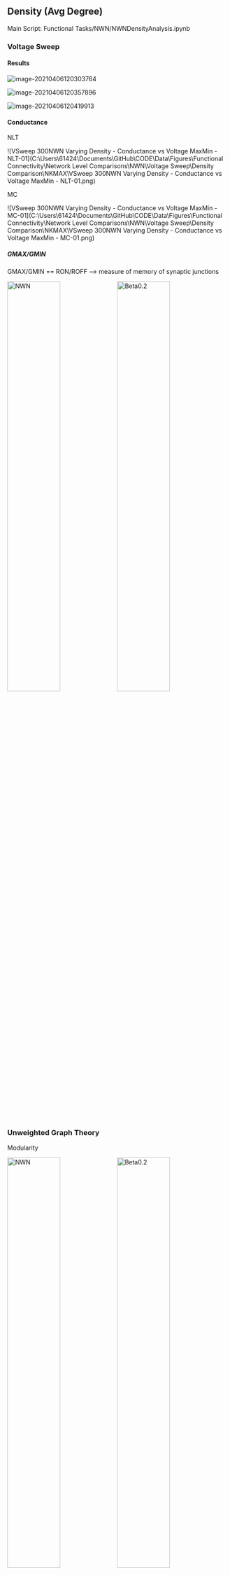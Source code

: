 ## Density (Avg Degree)

Main Script: Functional Tasks/NWN/NWNDensityAnalysis.ipynb

### **Voltage Sweep**

#### Results

![image-20210406120303764](C:\Users\61424\AppData\Roaming\Typora\typora-user-images\image-20210406120303764.png)

![image-20210406120357896](C:\Users\61424\AppData\Roaming\Typora\typora-user-images\image-20210406120357896.png)

![image-20210406120419913](C:\Users\61424\AppData\Roaming\Typora\typora-user-images\image-20210406120419913.png)

#### **Conductance**

NLT

![VSweep 300NWN Varying Density - Conductance vs Voltage MaxMin - NLT-01](C:\Users\61424\Documents\GitHub\CODE\Data\Figures\Functional Connectivity\Network Level Comparisons\NWN\Voltage Sweep\Density Comparison\NKMAX\VSweep 300NWN Varying Density - Conductance vs Voltage MaxMin - NLT-01.png)

MC

![VSweep 300NWN Varying Density - Conductance vs Voltage MaxMin - MC-01](C:\Users\61424\Documents\GitHub\CODE\Data\Figures\Functional Connectivity\Network Level Comparisons\NWN\Voltage Sweep\Density Comparison\NKMAX\VSweep 300NWN Varying Density - Conductance vs Voltage MaxMin - MC-01.png)

##### GMAX/GMIN

GMAX/GMIN == RON/ROFF --> measure of memory of synaptic junctions

<div class="row">  
<img title="Beta 0.1" src="C:\Users\61424\Documents\GitHub\CODE\Data\Figures\Functional Connectivity\Network Level Comparisons\NWN\Voltage Sweep\Density Comparison\NKMAX\Avg Deg vs NLT and MaxMin Conductance All Volts - VSweep 300NWN Varying Density-01.png" alt="NWN" style="width:49%">  
<img title="Beta 0.2" src="C:\Users\61424\Documents\GitHub\CODE\Data\Figures\Functional Connectivity\Network Level Comparisons\NWN\Voltage Sweep\Density Comparison\NKMAX\Avg Deg vs MC and MaxMin Conductance All Volts - VSweep 300NWN Varying Density.png" alt="Beta0.2" style="width:49%">  
</div>



### Unweighted Graph Theory

Modularity

<div class="row">  
<img title="MC" src="C:\Users\61424\Documents\GitHub\CODE\Data\Figures\Functional Connectivity\Network Level Comparisons\NWN\Voltage Sweep\Density Comparison\NKMAX\VSweep 300NWN Varying Density - Unweighted Graph Modularity vs MC.png" alt="NWN" style="width:49%">  
<img title="NLT" src="C:\Users\61424\Documents\GitHub\CODE\Data\Figures\Functional Connectivity\Network Level Comparisons\NWN\Voltage Sweep\Density Comparison\NKMAX\VSweep 300NWN Varying Density - Unweighted Graph Modularity vs NLT.png" alt="Beta0.2" style="width:49%">  
</div>



Small Worldness

<div class="row">  
<img title="MC" src="C:\Users\61424\Documents\GitHub\CODE\Data\Figures\Functional Connectivity\Network Level Comparisons\NWN\Voltage Sweep\Density Comparison\NKMAX\VSweep 300NWN Varying Density - Unweighted Graph Small Worldness vs MC vs AvgDeg.png" alt="NWN" style="width:49%">  
<img title="NLT" src="C:\Users\61424\Documents\GitHub\CODE\Data\Figures\Functional Connectivity\Network Level Comparisons\NWN\Voltage Sweep\Density Comparison\NKMAX\VSweep 300NWN Varying Density - Unweighted Graph Small Worldness vs NLT vs AvgDeg.png" alt="Beta0.2" style="width:49%">  
</div>



#### Node-Level Analysis

PC

MZ



### Weighted Graph Theory

Modularity vs Small Worldness vs Avg Weighted Degree (edges)

<div class="row">  
<img title="MC" src="C:\Users\61424\Documents\GitHub\CODE\Data\Figures\Thesis\Density\Graph Theory\VSweep 300NWN Varying Density - Weighted Graph Modularity vs SmallWorldness vs AvgDeg - MC.png" alt="NWN" style="width:49%">  
<img title="NLT" src="C:\Users\61424\Documents\GitHub\CODE\Data\Figures\Thesis\Density\Graph Theory\VSweep 300NWN Varying Density - Weighted Graph Modularity vs SmallWorldness vs AvgDeg - NLT.png" alt="Beta0.2" style="width:49%">  
</div>



### Subgraph Analysis 

Location: C:\Users\61424\Documents\GitHub\CODE\Data\Figures\Thesis\Density\Subgraph Analysis

#### Weighted Subgraph Visualisation

![VSweep 300NWN Varying Density - Current + Threshold Weighted REMOVED ZERO WEIGHTS Graphs MAX NLT](C:\Users\61424\Documents\GitHub\CODE\Data\Figures\Thesis\Density\Subgraph Analysis\VSweep 300NWN Varying Density - Current + Threshold Weighted REMOVED ZERO WEIGHTS Graphs MAX NLT.png)

### Other Network Measures:

(NONE OF THESE WORKED)

Laplacian

Graphlet (GCD)

Spectral Distance